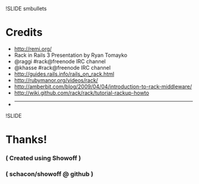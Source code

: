 !SLIDE smbullets
# Credits
* http://remi.org/
* Rack in Rails 3 Presentation by Ryan Tomayko
* @raggi #rack@freenode IRC channel
* @khasse #rack@freenode IRC channel
* http://guides.rails.info/rails_on_rack.html
* http://rubymanor.org/videos/rack/
* http://amberbit.com/blog/2009/04/04/introduction-to-rack-middleware/
* http://wiki.github.com/rack/rack/tutorial-rackup-howto
* ---



!SLIDE

# Thanks!

### ( Created using Showoff )
### ( schacon/showoff @ github )